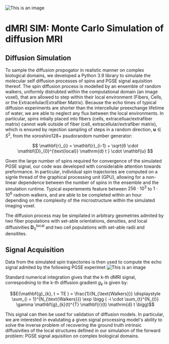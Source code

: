 
![This is an image](https://github.com/jacobblum/dMRI-MCSIM/blob/main/images/github_logo.PNG)
# dMRI SIM: Monte Carlo Simulation of diffusion MRI

## Diffusion Simulation
To sample the diffusion propogator in realistic manner on complex biological domains, we developed a Python 3.9 library to simulate the molecular self diffusion processes of spins and PGSE signal aquisition thereof. The spin diffusion process is modelled by an ensemble of random walkers, 
uniformly distrubted within the computational domain (an image voxel),   that are allowed to step within their local environment (Fibers, Cells, or the Extracellular/Extrafiber Matrix). Because the echo times of typical diffusion experiments are shorter than the intercellular preexchange lifetime of water, we are able to neglect any flux between the local environments. In particular, spins intially placed into fibers (cells, extracelluar/extrafiber matrix) cannot walk outside of fiber (cell, extracellular/extrafiber matrix), which is ensured by rejection sampling of steps in a random direction,  $\mathbf{u} \in S^{2}$, from the xoroshiro128+ psudorandom number generator:

$$
    \mathbf{r}_{i} = \mathbf{r}_{i-1} + \sqrt{6 \cdot \mathbf{D}_{0}^{\text{local}} \mathrm{d} t }  \cdot \mathbf{u} 
$$

Given the large number of spins required for convergence of the simulated PGSE signal, our code was developed with considerable 
attention towards preformance. In particular, individual spin trajectories are computed on a signle thread of the 
graphical processing unit (GPU), allowing for a non-linear dependence between the number of spins in the ensemble and the simulation runtime. 
Typical experiements feature between $256 \cdot 10^{3}$ to $1 \cdot 10^{6}$ radnom walkers, and are able to be completed within an hour depending on the 
complexity of the microstructure within the simulated imaging voxel. 

The diffusion process may be simpilated in arbitrary geometries admited by two fiber populations with set-able orientations, densities, and 
local diffusivities $\mathbf{D}_{0}^{\text{local}}$ and two cell populations with set-able radii and densitites.

## Signal Acquisition
Data from the simulated spin trajectories is then used to compute the echo signal admited by the following PGSE experimet
![This is an image](https://github.com/jacobblum/dMRI-MCSIM/blob/main/images/PGSE_sequence.png)

Standard numerical integration gives that the k-th dMRI signal, correspodning to the k-th diffusion gradient $g_{k}$ is given by:

$$E(\mathbf{g}_{k}, t = TE ) = \frac{1}{N_{\text{Walkers}}} \displaystyle \sum_{i = 1}^{N_{\text{Walkers}}} \exp \bigg ( -i \cdot \sum_{t}^{N_{t}} \gamma \mathbf{g}_{k}(t)^{T} \mathbf{r}(t) \mathrm{d} t \bigg)$$

This signal can then be used for validation of diffusion models. In particular, we are interested in evalutating a given signal processing model's ability 
to solve the inverse problem of recovering the ground truth intrinsic diffusivities of the local structures defined in our simulation of the forward problem: PGSE signal aquisition on complex biological domains. 
